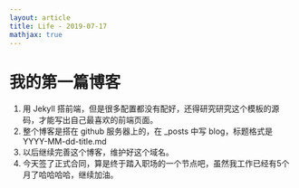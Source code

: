 ```yaml
---
layout: article
title: Life - 2019-07-17
mathjax: true
---
```

# 我的第一篇博客

1. 用 Jekyll 搭前端，但是很多配置都没有配好，还得研究研究这个模板的源码，才能写出自己最喜欢的前端页面。
2. 整个博客是搭在 github 服务器上的，在 _posts 中写 blog，标题格式是 YYYY-MM-dd-title.md
3. 以后继续完善这个博客，维护好这个域名。
4. 今天签了正式合同，算是终于踏入职场的一个节点吧，虽然我工作已经有5个月了哈哈哈哈，继续加油。
